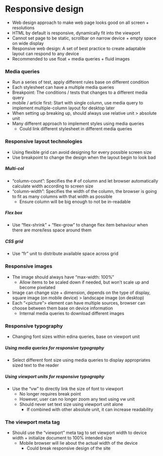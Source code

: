 # Responsive design

- Web design approach to make web page looks good on all screen + resolutions
- HTML by default is responsive, dynamically fit into the viewport
- Cannot set page to be static, scrollbar on narrow device + empty space on wide display
- Responsive web design: A set of best practice to create adaptable layout can respond to any device
- Recommended to use float + media queries + fluid images

### Media queries

- Run a series of test, apply different rules base on different condition
- Each stylesheet can have a multiple media queries
- Breakpoint: The conditions / tests that changes to a different media query
- mobile / article first: Start with single column, use media query to implement multiple-column layout for desktop later
- When setting up breaking up, should always use relative unit > absolute unit
- Many different approach to implement styles using media queries
  - Could link different stylesheet in different media queries

### Responsive layout technologies

- Using flexible grid can avoid designing for every possible screen size
- Use breakpoint to change the design when the layout begin to look bad

##### Multi-col

- “column-count”: Specifies the # of column and let browser automatically calculate width according to screen size
- “column-width”: Specifies the width of the column, the browser is going to fit as many columns with that width as possible
	- Ensure column will be big enough to not be in-readable

##### Flex box

- Use “flex-shrink” + “flex-grow” to change flex item behaviour when there are more/less space around them

##### CSS grid

- Use “fr” unit to distribute available space across grid

### Responsive images

- The image should always have “max-width: 100%”
	- Allow items to be scaled down if needed, but won’t scale up and become pixelated
- Image can change size + dimension, depends on the type of display, square image (on mobile device) > landscape image (on desktop)
- Each “<picture”> element can have multiple sources, browser can choose between them base on device information
	- Internal media queries to download different images

### Responsive typography

- Changing font sizes within edina queries, base on viewport unit

##### Using media queries for responsive typography

- Select different font size using media queries to display appropriates sized text to the reader

##### Using viewport units for responsive typography

- Use the “vw” to directly link the size of font to viewport
	- No longer requires break point
	- However, user can no longer zoom any text using vw unit
	- Should never set text size using viewport unit alone
		- If combined with other absolute unit, it can increase readability
### The viewport meta tag

- Should use the “viewport” meta tag to set viewport width to device width + initialize document to 100% intended size
	- Mobile browser will lie about the actual width of the device
		- Could break responsive design of the site